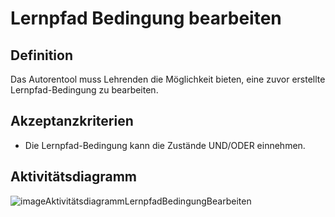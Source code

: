 # Lernpfad Bedingung bearbeiten



## Definition

Das Autorentool muss Lehrenden die Möglichkeit bieten, eine zuvor erstellte Lernpfad-Bedingung zu bearbeiten.  


## Akzeptanzkriterien 

- Die Lernpfad-Bedingung kann die Zustände UND/ODER einnehmen.

## Aktivitätsdiagramm

![imageAktivitätsdiagrammLernpfadBedingungBearbeiten](imageAktivitätsdiagrammLernpfadBedingungBearbeiten.png)
